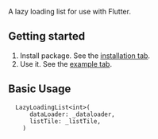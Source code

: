 A lazy loading list for use with Flutter.

## Getting started
1. Install package. See the [installation tab](https://pub.dev/packages/flutter_lazy_loader/install).
2. Use it. See the [example tab](https://pub.dev/packages/flutter_lazy_loader/example).

## Basic Usage

```
  LazyLoadingList<int>(
      dataLoader: _dataloader,
      listTile: _listTile,
    )
```
